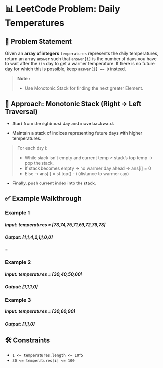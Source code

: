 # 📊 LeetCode Problem: Daily Temperatures

## 🧩 Problem Statement

Given an **array of integers** `temperatures` represents the daily temperatures, return an array `answer` such that `answer[i]` is the number of days you have to wait after the `ith` day to get a warmer temperature. If there is no future day for which this is possible, keep `answer[i] == 0` instead.


> **Note :**
> - Use Monotonic Stack for finding the next greater Element.



## 🧠 Approach: Monotonic Stack (Right -> Left Traversal)

- Start from the rightmost day and move backward.
  
- Maintain a stack of indices representing future days with higher temperatures.

> For each day i:
> - While stack isn’t empty and current temp ≥ stack’s top temp -> pop the stack.
> - If stack becomes empty → no warmer day ahead → ans[i] = 0
> - Else -> ans[i] = st.top() - i (distance to warmer day)

- Finally, push current index into the stack.



## ✅ Example Walkthrough

### Example 1

##### Input: temperatures = [73,74,75,71,69,72,76,73]
##### Output: [1,1,4,2,1,1,0,0]

=
### Example 2

##### Input: temperatures = [30,40,50,60]
##### Output: [1,1,1,0]


### Example 3

##### Input: temperatures = [30,60,90]
##### Output: [1,1,0]



## 🛠️ Constraints

- `1 <= temperatures.length <= 10^5`
- `30 <= temperatures[i] <= 100`
